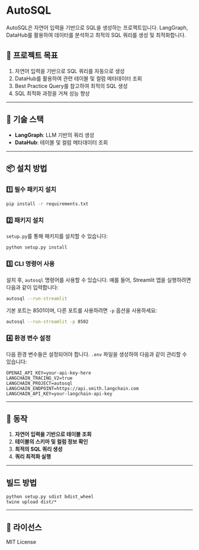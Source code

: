 # AutoSQL

AutoSQL은 자연어 입력을 기반으로 SQL을 생성하는 프로젝트입니다. LangGraph, DataHub를 활용하여 데이터를 분석하고 최적의 SQL 쿼리를 생성 및 최적화합니다.

## 📌 프로젝트 목표
1. 자연어 입력을 기반으로 SQL 쿼리를 자동으로 생성
2. DataHub를 활용하여 관련 테이블 및 컬럼 메타데이터 조회
3. Best Practice Query를 참고하여 최적의 SQL 생성
4. SQL 최적화 과정을 거쳐 성능 향상

---

## 🚀 기술 스택
- **LangGraph**: LLM 기반의 쿼리 생성
- **DataHub**: 테이블 및 컬럼 메타데이터 조회

---

## 📦 설치 방법

### 1️⃣ 필수 패키지 설치

```bash
pip install -r requirements.txt
```

### 2️⃣ 패키지 설치

`setup.py`를 통해 패키지를 설치할 수 있습니다:

```bash
python setup.py install
```

### 3️⃣ CLI 명령어 사용

설치 후, `autosql` 명령어를 사용할 수 있습니다. 예를 들어, Streamlit 앱을 실행하려면 다음과 같이 입력합니다:

```bash
autosql --run-streamlit
```

기본 포트는 8501이며, 다른 포트를 사용하려면 `-p` 옵션을 사용하세요:

```bash
autosql --run-streamlit -p 8502
```

### 4️⃣ 환경 변수 설정

다음 환경 변수들은 설정되어야 합니다. `.env` 파일을 생성하여 다음과 같이 관리할 수 있습니다:

```
OPENAI_API_KEY=your-api-key-here
LANGCHAIN_TRACING_V2=true
LANGCHAIN_PROJECT=autosql
LANGCHAIN_ENDPOINT=https://api.smith.langchain.com
LANGCHAIN_API_KEY=your-langchain-api-key
```

---

## 🎯 동작

1. **자연어 입력을 기반으로 테이블 조회**
2. **테이블의 스키마 및 컬럼 정보 확인**
3. **최적의 SQL 쿼리 생성**
4. **쿼리 최적화 실행**

---

## 빌드 방법

```
python setup.py sdist bdist_wheel
twine upload dist/*
```

---

## 📄 라이선스
MIT License

